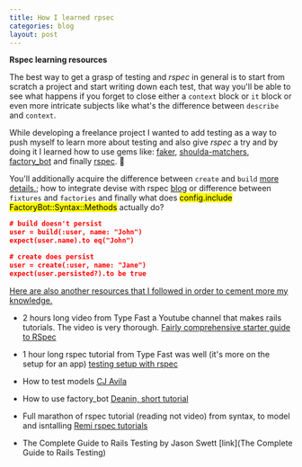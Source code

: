 ```yaml
---
title: How I learned rpsec
categories: blog
layout: post
---
```


**Rspec learning resources**

The best way to get a grasp of testing and *rspec* in general is to start from scratch a project and start writing down each test, that way you'll be able to see what happens if you forget to close either a `context` block or `it` block or even more intricate subjects like what's the difference between `describe` and `context`.

While developing a freelance project I wanted to add testing as a way to push myself to learn more about testing and also give *rspec* a try and by doing it I learned how to use gems like: [faker](https://github.com/faker-ruby/faker), [shoulda-matchers](https://github.com/thoughtbot/shoulda-matchers), [factory_bot](https://github.com/thoughtbot/factory_bot_rails) and finally [rspec](rspec-rails). 🎲

You'll additionally acquire the difference between `create` and `build` [more details.](https://stackoverflow.com/questions/14098031/whats-the-difference-between-the-build-and-create-methods-in-factorygirl); how to integrate devise  with rspec [blog](https://henrytabima.github.io/rails-setup/docs/devise/test-helpers) or difference between `fixtures` and `factories` and finally what does <mark>config.include FactoryBot::Syntax::Methods</mark> actually do?

```json
# build doesn't persist 
user = build(:user, name: "John")
expect(user.name).to eq("John")

# create does persist 
user = create(:user, name: "Jane")
expect(user.persisted?).to be true
```

<ins>Here are also another resources that I followed in order to cement more my knowledge.</ins>

- 2 hours long video from Type Fast a Youtube channel that makes rails tutorials. The video is very thorough. [Fairly comprehensive starter guide to RSpec](https://www.youtube.com/watch?v=BXaMRm1FDa8&list=PPSV)

- 1 hour long rspec tutorial from Type Fast was well (it's more on the setup for an app) [testing setup with rspec](https://www.youtube.com/watch?v=D889P37r3bc&list=PPSV)

- How to test models [CJ Avila](https://www.youtube.com/watch?v=Spogv4o8haM&list=PPSV)

- How to use factory_bot [Deanin, short tutorial](https://www.youtube.com/watch?v=7JdyQEcZ7F8&list=PPSV)

- Full marathon of rspec tutorial (reading not video) from syntax, to model and isntalling [Remi rspec tutorials](https://remimercier.com/series/rspec/)

- The Complete Guide to Rails Testing by Jason Swett [link](The Complete Guide to Rails Testing)
